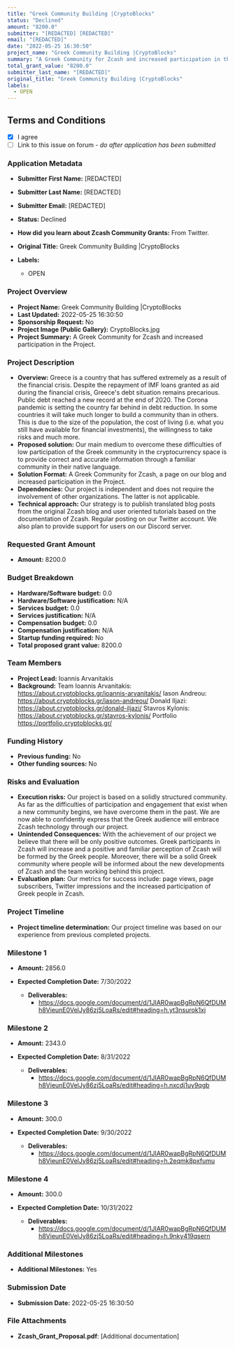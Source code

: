 ```yaml
---
title: "Greek Community Building |CryptoBlocks"
status: "Declined"
amount: "8200.0"
submitter: "[REDACTED] [REDACTED]"
email: "[REDACTED]"
date: "2022-05-25 16:30:50"
project_name: "Greek Community Building |CryptoBlocks"
summary: "A Greek Community for Zcash and increased participation in the Project."
total_grant_value: "8200.0"
submitter_last_name: "[REDACTED]"
original_title: "Greek Community Building |CryptoBlocks"
labels:
  - OPEN
---
```


## Terms and Conditions

- [X] I agree
- [ ] Link to this issue on forum - _do after application has been submitted_

### Application Metadata

- **Submitter First Name:**
  [REDACTED]
- **Submitter Last Name:**
  [REDACTED]
- **Submitter Email:**
  [REDACTED]
- **Status:**
  Declined
- **How did you learn about Zcash Community Grants:**
  From Twitter.
- **Original Title:**
  Greek Community Building |CryptoBlocks

- **Labels:**
  - OPEN

### Project Overview

- **Project Name:**
  Greek Community Building |CryptoBlocks
- **Last Updated:**
  2022-05-25 16:30:50
- **Sponsorship Request:**
  No
- **Project Image (Public Gallery):**
  CryptoBlocks.jpg
- **Project Summary:**
  A Greek Community for Zcash and increased participation in the Project.

### Project Description

- **Overview:**
  Greece is a country that has suffered extremely as a result of the financial crisis. Despite the repayment of IMF loans granted as aid during the financial crisis, Greece's debt situation remains precarious. Public debt reached a new record at the end of 2020. The Corona pandemic is setting the country far behind in debt reduction. In some countries it will take much longer to build a community than in others. This is due to the size of the population, the cost of living (i.e. what you still have available for financial investments), the willingness to take risks and much more.
- **Proposed solution:**
  Our main medium to overcome these difficulties of low participation of the Greek community in the cryptocurrency space is to provide correct and accurate information through a familiar community in their native language.
- **Solution Format:**
  A Greek Community for Zcash, a page on our blog and increased participation in the Project.
- **Dependencies:**
  Our project is independent and does not require the involvement of other organizations. The latter is not applicable.
- **Technical approach:**
  Our strategy is to publish translated blog posts from the original Zcash blog and user oriented tutorials based on the documentation of Zcash. Regular posting on our Twitter account. We also plan to provide support for users on our Discord server.

### Requested Grant Amount

- **Amount:**
  8200.0

### Budget Breakdown

- **Hardware/Software budget:**
  0.0
- **Hardware/Software justification:**
  N/A
- **Services budget:**
  0.0
- **Services justification:**
  N/A
- **Compensation budget:**
  0.0
- **Compensation justification:**
  N/A
- **Startup funding required:**
  No
- **Total proposed grant value:**
  8200.0

### Team Members

- **Project Lead:**
  Ioannis Arvanitakis
- **Background:**
  Team Ioannis Arvanitakis: https://about.cryptoblocks.gr/ioannis-arvanitakis/ Iason Andreou: https://about.cryptoblocks.gr/iason-andreou/ Donald Iljazi: https://about.cryptoblocks.gr/donald-iljazi/ Stavros Kylonis: https://about.cryptoblocks.gr/stavros-kylonis/ Portfolio https://portfolio.cryptoblocks.gr/

### Funding History

- **Previous funding:**
  No
- **Other funding sources:**
  No

### Risks and Evaluation

- **Execution risks:**
  Our project is based on a solidly structured community. As far as the difficulties of participation and engagement that exist when a new community begins, we have overcome them in the past. We are now able to confidently express that the Greek audience will embrace Zcash technology through our project.
- **Unintended Consequences:**
  With the achievement of our project we believe that there will be only positive outcomes. Greek participants in Zcash will increase and a positive and familiar perception of Zcash will be formed by the Greek people. Moreover, there will be a solid Greek community where people will be informed about the new developments of Zcash and the team working behind this project.
- **Evaluation plan:**
  Our metrics for success include: page views, page subscribers, Twitter impressions and the increased participation of Greek people in Zcash.

### Project Timeline

- **Project timeline determination:**
  Our project timeline was based on our experience from previous completed projects.

### Milestone 1

- **Amount:**
  2856.0
- **Expected Completion Date:**
  7/30/2022

  - **Deliverables:**
    - https://docs.google.com/document/d/1JIAR0wapBgRpN6QfDUMh8VieunE0VelJy86zj5LoaRs/edit#heading=h.yt3nsurok1xj

### Milestone 2

- **Amount:**
  2343.0
- **Expected Completion Date:**
  8/31/2022

  - **Deliverables:**
    - https://docs.google.com/document/d/1JIAR0wapBgRpN6QfDUMh8VieunE0VelJy86zj5LoaRs/edit#heading=h.nxcdj1uy9qgb

### Milestone 3

- **Amount:**
  300.0
- **Expected Completion Date:**
  9/30/2022

  - **Deliverables:**
    - https://docs.google.com/document/d/1JIAR0wapBgRpN6QfDUMh8VieunE0VelJy86zj5LoaRs/edit#heading=h.2eqmk8pxfumu

### Milestone 4

- **Amount:**
  300.0
- **Expected Completion Date:**
  10/31/2022

  - **Deliverables:**
    - https://docs.google.com/document/d/1JIAR0wapBgRpN6QfDUMh8VieunE0VelJy86zj5LoaRs/edit#heading=h.9nky419qsern

### Additional Milestones

- **Additional Milestones:**
  Yes

### Submission Date

- **Submission Date:**
  2022-05-25 16:30:50

### File Attachments

- **Zcash_Grant_Proposal.pdf**: [Additional documentation]

